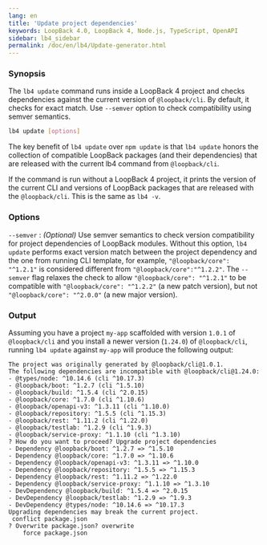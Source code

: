 ```yaml
---
lang: en
title: 'Update project dependencies'
keywords: LoopBack 4.0, LoopBack 4, Node.js, TypeScript, OpenAPI
sidebar: lb4_sidebar
permalink: /doc/en/lb4/Update-generator.html
---
```


### Synopsis

The `lb4 update` command runs inside a LoopBack 4 project and checks
dependencies against the current version of `@loopback/cli`. By default, it
checks for exact match. Use `--semver` option to check compatibility using
semver semantics.

```sh
lb4 update [options]
```

The key benefit of `lb4 update` over `npm update` is that `lb4 update` honors
the collection of compatible LoopBack packages (and their dependencies) that are
released with the current lb4 command from `@loopback/cli`.

If the command is run without a LoopBack 4 project, it prints the version of the
current CLI and versions of LoopBack packages that are released with the
`@loopback/cli`. This is the same as `lb4 -v`.

### Options

`--semver` : _(Optional)_ Use semver semantics to check version compatibility
for project dependencies of LoopBack modules. Without this option, `lb4 update`
performs exact version match between the project dependency and the one from
running CLI template, for example, `"@loopback/core": "^1.2.1"` is considered
different from `"@loopback/core":"^1.2.2"`. The `--semver` flag relaxes the
check to allow `"@loopback/core": "^1.2.1"` to be compatible with
`"@loopback/core": "^1.2.2"` (a new patch version), but not
`"@loopback/core": "^2.0.0"` (a new major version).

### Output

Assuming you have a project `my-app` scaffolded with version `1.0.1` of
`@loopback/cli` and you install a newer version (`1.24.0`) of `@loopback/cli`,
running `lb4 update` against `my-app` will produce the following output:

```
The project was originally generated by @loopback/cli@1.0.1.
The following dependencies are incompatible with @loopback/cli@1.24.0:
- @types/node: ^10.14.6 (cli ^10.17.3)
- @loopback/boot: ^1.2.7 (cli ^1.5.10)
- @loopback/build: ^1.5.4 (cli ^2.0.15)
- @loopback/core: ^1.7.0 (cli ^1.10.6)
- @loopback/openapi-v3: ^1.3.11 (cli ^1.10.0)
- @loopback/repository: ^1.5.5 (cli ^1.15.3)
- @loopback/rest: ^1.11.2 (cli ^1.22.0)
- @loopback/testlab: ^1.2.9 (cli ^1.9.3)
- @loopback/service-proxy: ^1.1.10 (cli ^1.3.10)
? How do you want to proceed? Upgrade project dependencies
- Dependency @loopback/boot: ^1.2.7 => ^1.5.10
- Dependency @loopback/core: ^1.7.0 => ^1.10.6
- Dependency @loopback/openapi-v3: ^1.3.11 => ^1.10.0
- Dependency @loopback/repository: ^1.5.5 => ^1.15.3
- Dependency @loopback/rest: ^1.11.2 => ^1.22.0
- Dependency @loopback/service-proxy: ^1.1.10 => ^1.3.10
- DevDependency @loopback/build: ^1.5.4 => ^2.0.15
- DevDependency @loopback/testlab: ^1.2.9 => ^1.9.3
- DevDependency @types/node: ^10.14.6 => ^10.17.3
Upgrading dependencies may break the current project.
 conflict package.json
? Overwrite package.json? overwrite
    force package.json
```
